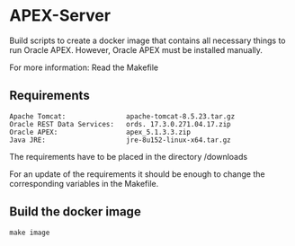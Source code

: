 # APEX-Server
Build scripts to create a docker image that contains all necessary things to run Oracle APEX.
However, Oracle APEX must be installed manually.

For more information: Read the Makefile


## Requirements

	Apache Tomcat:               apache-tomcat-8.5.23.tar.gz
	Oracle REST Data Services:   ords. 17.3.0.271.04.17.zip
	Oracle APEX:                 apex_5.1.3.3.zip
	Java JRE:                    jre-8u152-linux-x64.tar.gz


The requirements have to be placed in the directory /downloads

For an update of the requirements it should be enough to change the corresponding variables in the Makefile.


## Build the docker image

	make image

